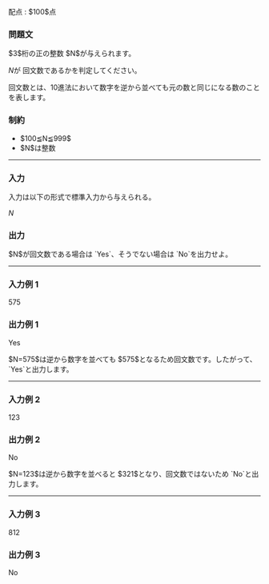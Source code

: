 
<div>

<span>

<span>

<p>
配点 : $100$点
</p>

<div>

<section>

### **問題文**

<p>
$3$桁の正の整数 $N$が与えられます。

$N$が 回文数であるかを判定してください。  

回文数とは、$10$進法において数字を逆から並べても元の数と同じになる数のことを表します。   
</p>

</section>

</div>

<div>

<section>

### **制約**

<ul>

<li>
$100≦N≦999$
</li>

<li>
$N$は整数
</li>

</ul>

</section>

</div>

---

<div>

<div>

<section>

### **入力**

<p>
入力は以下の形式で標準入力から与えられる。  
</p>

<div>

$N$
</div>

</section>

</div>

<div>

<section>

### **出力**

<p>
$N$が回文数である場合は `Yes`、そうでない場合は `No`を出力せよ。
</p>

</section>

</div>

</div>

---

<div>

<section>

### **入力例 1**

<div>

575

</div>

</section>

</div>

<div>

<section>

### **出力例 1**

<div>

Yes

</div>

<p>
$N=575$は逆から数字を並べても $575$となるため回文数です。したがって、`Yes`と出力します。
</p>

</section>

</div>

---

<div>

<section>

### **入力例 2**

<div>

123

</div>

</section>

</div>

<div>

<section>

### **出力例 2**

<div>

No

</div>

<p>
$N=123$は逆から数字を並べると $321$となり、回文数ではないため `No`と出力します。
</p>

</section>

</div>

---

<div>

<section>

### **入力例 3**

<div>

812

</div>

</section>

</div>

<div>

<section>

### **出力例 3**

<div>

No

</div>

</section>

</div>

</span>

</span>

</div>
